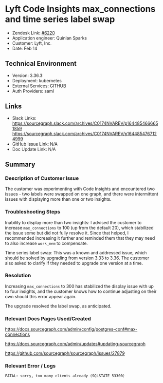 # Lyft Code Insights max_connections and time series label swap<!-- Ticket Title  Hint: include keywords to make it searchable -->
 
- Zendesk Link: [#6220](https://sourcegraph.zendesk.com/agent/tickets/6220)
- Application engineer: Quinlan Sparks
- Customer: Lyft, Inc. <!-- Redact if this contains personally identifying information -->
- Date: Feb 14

<!-- Data populated from integration, speak to Ben Gordon or Michael Bali if not working -->
<!-- During Internal team trial, fill missing data manually (we are waiting for all data to sync) -->
 
## Technical Environment
- Version: 3.36.3
- Deployment: kubernetes
- External Services: GITHUB
- Auth Providers: saml
 
 
## Links
<!-- Data for application engineer manual entry -->
- Slack Links:
https://sourcegraph.slack.com/archives/C0174NVAREV/p1644854666651859
https://sourcegraph.slack.com/archives/C0174NVAREV/p1644854767124999
- GitHub Issue Link: N/A
- Doc Update Link: N/A
 
## Summary
### Description of Customer Issue
The customer was experimenting with Code Insights and encountered two issues - two labels were swapped on one graph, and there were intermittent issues with displaying more than one or two insights.
 
### Troubleshooting Steps
Inability to display more than two insights: I advised the customer to increase `max_connections` to 100 (up from the default 20), which stabilized the issue some but did not fully resolve it. Since that helped, I recommended increasing it further and reminded them that they may need to also increase `work_mem` to compensate.

Time series label swap: This was a known and addressed issue, which should be solved by upgrading from version 3.33 to 3.36. The customer also asked to clarify if they needed to upgrade one version at a time.
 
### Resolution
Increasing `max_connections` to 300 has stabilized the display issue with up to four insights, and the customer knows how to continue adjusting on their own should this error appear again.
 
The upgrade resolved the label swap, as anticipated. 
 
### Relevant Docs Pages Used/Created
https://docs.sourcegraph.com/admin/config/postgres-conf#max-connections

https://docs.sourcegraph.com/admin/updates#updating-sourcegraph

https://github.com/sourcegraph/sourcegraph/issues/27879
 
### Relevant Error / Logs
<!-- Please redact keys, tokens, and personal identifying information -->
`FATAL: sorry, too many clients already (SQLSTATE 53300)`

<!-- Once complete, upload a copy to https://github.com/sourcegraph/support-tools-internal/tree/main/resolved-tickets as a .md file -->
<!-- Name the file 6220.md -->
